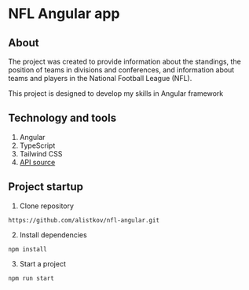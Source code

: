 # NFL Angular app

## About

The project was created to provide information about the standings, the position of teams in divisions and conferences, and information about teams and players in the National Football League (NFL).

This project is designed to develop my skills in Angular framework

## Technology and tools

1. Angular
2. TypeScript
3. Tailwind CSS
4. [API source](https://api-sports.io/documentation/nfl/v1)

## Project startup

1. Clone repository

```
https://github.com/alistkov/nfl-angular.git
```

2. Install dependencies

```
npm install
```

3. Start a project

```
npm run start
```
